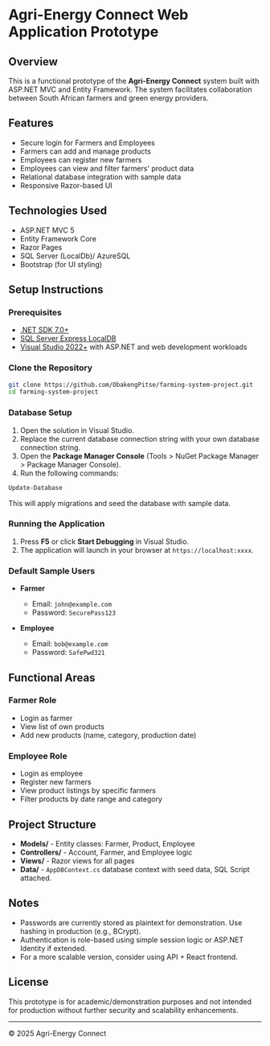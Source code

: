 # Agri-Energy Connect Web Application Prototype

## Overview
This is a functional prototype of the **Agri-Energy Connect** system built with ASP.NET MVC and Entity Framework. The system facilitates collaboration between South African farmers and green energy providers.

## Features
- Secure login for Farmers and Employees
- Farmers can add and manage products
- Employees can register new farmers
- Employees can view and filter farmers' product data
- Relational database integration with sample data
- Responsive Razor-based UI

## Technologies Used
- ASP.NET MVC 5
- Entity Framework Core
- Razor Pages
- SQL Server (LocalDb)/ AzureSQL
- Bootstrap (for UI styling)

## Setup Instructions

### Prerequisites
- [.NET SDK 7.0+](https://dotnet.microsoft.com/en-us/download)
- [SQL Server Express LocalDB](https://learn.microsoft.com/en-us/sql/database-engine/configure-windows/sql-server-express-localdb)
- [Visual Studio 2022+](https://visualstudio.microsoft.com/) with ASP.NET and web development workloads

### Clone the Repository
```bash
git clone https://github.com/ObakengPitse/farming-system-project.git
cd farming-system-project
```

### Database Setup
1. Open the solution in Visual Studio.
2. Replace the current database connection string with your own database connection string.
3. Open the **Package Manager Console** (Tools > NuGet Package Manager > Package Manager Console).
4. Run the following commands:
```bash
Update-Database
```
This will apply migrations and seed the database with sample data.

### Running the Application
1. Press **F5** or click **Start Debugging** in Visual Studio.
2. The application will launch in your browser at `https://localhost:xxxx`.

### Default Sample Users
- **Farmer**
  - Email: `john@example.com`
  - Password: `SecurePass123` 

- **Employee**
  - Email: `bob@example.com`
  - Password: `SafePwd321`

## Functional Areas

### Farmer Role
- Login as farmer
- View list of own products
- Add new products (name, category, production date)

### Employee Role
- Login as employee
- Register new farmers
- View product listings by specific farmers
- Filter products by date range and category

## Project Structure
- **Models/** - Entity classes: Farmer, Product, Employee
- **Controllers/** - Account, Farmer, and Employee logic
- **Views/** - Razor views for all pages
- **Data/** - `AppDBContext.cs` database context with seed data, SQL Script attached.

## Notes
- Passwords are currently stored as plaintext for demonstration. Use hashing in production (e.g., BCrypt).
- Authentication is role-based using simple session logic or ASP.NET Identity if extended.
- For a more scalable version, consider using API + React frontend.

## License
This prototype is for academic/demonstration purposes and not intended for production without further security and scalability enhancements.

---
© 2025 Agri-Energy Connect
